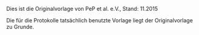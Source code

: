 Dies ist die Originalvorlage von 
PeP et al. e.V., Stand: 11.2015

Die für die Protokolle tatsächlich benutzte Vorlage liegt der Originalvorlage zu Grunde.